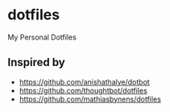 # dotfiles
My Personal Dotfiles

## Inspired by
* https://github.com/anishathalye/dotbot
* https://github.com/thoughtbot/dotfiles
* https://github.com/mathiasbynens/dotfiles
